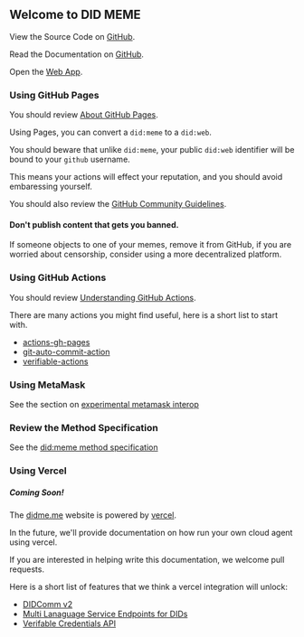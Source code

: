 ## Welcome to DID MEME

View the Source Code on [GitHub](https://github.com/OR13/didme.me).

Read the Documentation on [GitHub](https://or13.github.io/didme.me/).

Open the [Web App](https://didme.me).

### Using GitHub Pages

You should review [About GitHub Pages](https://docs.github.com/en/pages/getting-started-with-github-pages/about-github-pages).

Using Pages, you can convert a `did:meme` to a `did:web`.

You should beware that unlike `did:meme`, your public `did:web` identifier will be bound to your `github` username.

This means your actions will effect your reputation, and you should avoid embaressing yourself.

You should also review the [GitHub Community Guidelines](https://docs.github.com/en/site-policy/github-terms/github-community-guidelines).

#### Don't publish content that gets you banned.

If someone objects to one of your memes, remove it from GitHub, if you are worried about censorship, consider using a more decentralized platform.

### Using GitHub Actions

You should review [Understanding GitHub Actions](https://docs.github.com/en/actions/learn-github-actions/understanding-github-actions).

There are many actions you might find useful, here is a short list to start with.

- [actions-gh-pages](https://github.com/peaceiris/actions-gh-pages)
- [git-auto-commit-action](https://github.com/stefanzweifel/git-auto-commit-action)
- [verifiable-actions](https://github.com/transmute-industries/verifiable-actions)

### Using MetaMask

See the section on [experimental metamask interop](./metamask.md)

### Review the Method Specification

See the [did:meme method specification](./did-method-spec.md)

### Using Vercel

##### Coming Soon!

The [didme.me](https://didme.me) website is powered by [vercel](https://vercel.com).

In the future, we'll provide documentation on how run your own cloud agent using vercel.

If you are interested in helping write this documentation, we welcome pull requests.

Here is a short list of features that we think a vercel integration will unlock:

- [DIDComm v2](https://didcomm.org/)
- [Multi Lanaguage Service Endpoints for DIDs](https://vercel.com/docs/concepts/functions/supported-languages)
- [Verifable Credentials API](https://github.com/w3c-ccg/vc-api)
